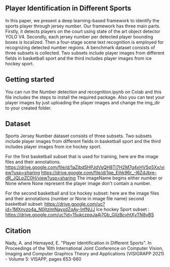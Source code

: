 
Player Identification in Different Sports 
------------------------------------------

In this paper, we present a deep learning-based framework
to identify the sports player through jersey number. Our framework has three main parts. Firstly, it
detects players on the court using state of the art object detector YOLO V4. Secondly, each jersey number
per detected player bounding boxes is localized. Then a four-stage scene text recognition is employed for
recognizing detected number regions. A benchmark dataset consists of three subsets is collected. Two subsets
include player images from different fields in basketball sport and the third includes player images from ice
hockey sport. 

Getting started
----------------------
You can run the Number detection and recognition.ipynb on Colab and this file includes the steps to install the required package.
Also you can test your player images by just uploading the player images and change the img_dir to your created folder. 

Dataset
-------------------
Sports Jersey Number dataset consists of three subsets. Two subsets
include player images from different fields in basketball sport and the third includes player images from ice
hockey sport.

 For the first basketball subset that is used for training, here are the image files and their annotations.
https://drive.google.com/file/d/1aZjbdSHPJdVsQH8Tl7H2M7g4xHVSp5Xx/view?usp=sharing
https://drive.google.com/file/d/1qe_Eihk96r_-I6ZdJbre-dR_JQLpZC0H/view?usp=sharing
The imageName begins either number or None where None represent the player image don't contain a number.

For the second basketball and Ice hockey subset: here are the image files and their annotations (number or None in image file name)
second basketball subset: https://drive.google.com/uc?id=1MXnvzo4a_N0jtzlmNayxdZqAy-InfNUJ
Ice hockey Sport subset : https://drive.google.com/uc?id=15ukczpqJa4j7Gb_GilzBcvhtXyTN8vBS

Citation
--------------
Nady, A. and Hemayed, E. "Player Identification in Different Sports".
In Proceedings of the 16th International Joint Conference on Computer Vision, Imaging and Computer Graphics Theory and Applications (VISIGRAPP 2021) - Volume 5: VISAPP, pages
653-660

